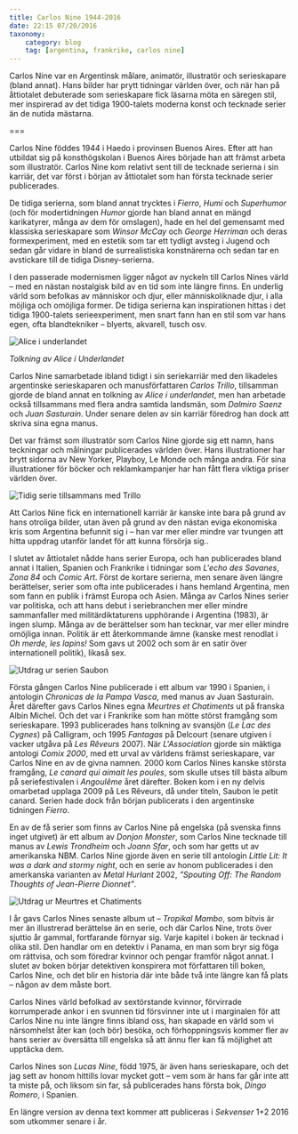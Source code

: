 ```yaml
---
title: Carlos Nine 1944-2016
date: 22:15 07/20/2016
taxonomy:
    category: blog
    tag: [argentina, frankrike, carlos nine]
---
```


Carlos Nine var en Argentinsk målare, animatör, illustratör och serieskapare (bland annat). Hans bilder har prytt tidningar världen över, och när han på åttiotalet debuterade som serieskapare fick läsarna möta en säregen stil, mer inspirerad av det tidiga 1900-talets moderna konst och tecknade serier än de nutida mästarna.

===

Carlos Nine föddes 1944 i Haedo i provinsen Buenos Aires.  Efter att han utbildat sig på konsthögskolan i Buenos Aires började han att främst arbeta som illustratör. Carlos Nine kom relativt sent till de tecknade serierna i sin karriär, det var först i början av åttiotalet som han första tecknade serier publicerades.

De tidiga serierna, som bland annat trycktes i _Fierro_, _Humi_ och _Superhumor_ (och för modertidningen _Humor_ gjorde han bland annat en mängd karikatyrer, många av dem för omslagen), hade en hel del gemensamt med klassiska serieskapare som *Winsor McCay* och *George Herriman* och deras formexperiment, med en estetik som tar ett tydligt avsteg i Jugend och sedan går vidare in bland de surrealistiska konstnärerna och sedan tar en avstickare till de tidiga Disney-serierna.

I den passerade modernismen ligger något av nyckeln till Carlos Nines värld – med en nästan nostalgisk bild av en tid som inte längre finns. En underlig värld som befolkas av människor och djur, eller människoliknade djur, i alla möjliga och omöjliga former. De tidiga serierna kan inspirationen hittas i det tidiga 1900-talets serieexperiment, men snart fann han en stil som var hans egen, ofta blandtekniker – blyerts, akvarell, tusch osv.

![Alice i underlandet](Alicia-1.jpg)

_Tolkning av Alice i Underlandet_

Carlos Nine samarbetade ibland tidigt i sin seriekarriär med den likadeles argentinske serieskaparen och manusförfattaren *Carlos Trillo*, tillsamman gjorde de bland annat en tolkning av _Alice i underlandet_, men han arbetade också tillsammans med flera andra samtida landsmän, som *Dalmiro Saenz* och  *Juan Sasturain*. Under senare delen av sin karriär föredrog han dock att skriva sina egna manus.

Det var främst som illustratör som Carlos Nine gjorde sig ett namn, hans teckningar och målningar publicerades världen över. Hans illustrationer har brytt sidorna av New Yorker, Playboy, Le Monde och många andra. För sina illustrationer för böcker och reklamkampanjer har han fått flera viktiga priser världen över.

![Tidig serie tillsammans med Trillo](IMG_244.jpg)

Att Carlos Nine fick en internationell karriär är kanske inte bara på grund av hans otroliga bilder, utan även på grund av den nästan eviga ekonomiska kris som Argentina befunnit sig i – han var mer eller mindre var tvungen att hitta uppdrag utanför landet för att kunna försörja sig..

I slutet av åttiotalet nådde hans serier Europa, och han publicerades bland annat i Italien, Spanien och Frankrike i tidningar som _L'echo des Savanes_, _Zona 84_ och _Comic Art_. Först de kortare serierna, men senare även längre berättelser, serier som ofta inte publicerades i hans hemland Argentina, men som fann en publik i främst Europa och Asien. Många av Carlos Nines serier var politiska, och att hans debut i seriebranchen mer eller mindre sammanfaller med militärdiktaturens upphörande i Argentina (1983), är ingen slump. Många av de berättelser som han tecknar, var mer eller mindre omöjliga innan. Politik är ett återkommande ämne (kanske mest renodlat i _Oh merde, les lapins!_ Som gavs ut 2002 och som är en satir över internationell politik), likaså sex.

![Utdrag ur serien Saubon](tumblr_o8s7icq1Ro1tsqumwo1_1280.jpg)

Första gången Carlos Nine publicerade i ett album var 1990 i Spanien, i antologin _Chronicas de la Pampa Vasca_, med manus av Juan Sasturain. Året därefter gavs Carlos Nines egna _Meurtres et Chatiments_ ut på franska Albin Michel. Och det var i Frankrike som han mötte störst framgång som serieskapare. 1993 publicerades hans tolkning av svansjön (_Le Lac des Cygnes_) på Calligram, och 1995 _Fantagas_ på Delcourt (senare utgiven i vacker utgåva på *Les Rêveurs* 2007). När *L'Association* gjorde sin mäktiga antologi _Comix 2000_, med ett urval av världens främst serieskapare, var Carlos Nine en av de givna namnen. 2000 kom Carlos Nines kanske största framgång, _Le canard qui aimait les poules_, som skulle utses till bästa album på seriefestivalen i *Angoulême* året därefter. Boken kom i en ny delvis omarbetad upplaga 2009 på  Les Rêveurs, då under titeln, Saubon le petit canard. Serien hade dock från början publicerats i den argentinske tidningen _Fierro_.

En av de få serier som finns av Carlos Nine på engelska (på svenska finns inget utgivet) är ett album av _Donjon Monster_, som Carlos Nine tecknade till  manus av *Lewis Trondheim* och *Joann Sfar*, och som har getts ut av amerikanska NBM. Carlos Nine gjorde även en serie till antologin _Little Lit: It was a dark and stormy night_, och en serie av honom publicerades i den amerkanska varianten av _Metal Hurlant_ 2002, _”Spouting Off: The Random Thoughts of Jean-Pierre Dionnet”_.

![Utdrag ur Meurtres et Chatiments](nine_meurtres_2.jpg)

I år gavs Carlos Nines senaste album ut – _Tropikal Mambo_, som bitvis är mer än illustrerad berättelse än en serie, och där Carlos Nine, trots över sjuttio år gammal, fortfarande förnyar sig. Varje kapitel i boken är tecknad i olika stil. Den handlar om en detektiv i Panama, en man som bryr sig föga om rättvisa, och som föredrar kvinnor och pengar framför något annat. I slutet av boken börjar detektiven konspirera mot författaren till boken, Carlos Nine, och det blir en historia där inte både två inte längre kan få plats – någon av dem måste bort.

Carlos Nines värld befolkad av sextörstande kvinnor, förvirrade korrumperade ankor i en svunnen tid försvinner inte ut i marginalen för att Carlos Nine nu inte längre finns ibland oss, han skapade en värld som vi närsomhelst åter kan (och bör) besöka, och förhoppningsvis kommer fler av hans serier av översätta till engelska så att ännu fler kan få möjlighet att upptäcka dem.

Carlos Nines son *Lucas Nine*, född 1975, är även hans serieskapare, och det jag sett av honom hittills lovar mycket gott – vem som är hans far går inte att ta miste på, och liksom sin far, så publicerades hans första bok, _Dingo Romero_, i Spanien.

En längre version av denna text kommer att publiceras i _Sekvenser_ 1+2 2016 som utkommer senare i år.
